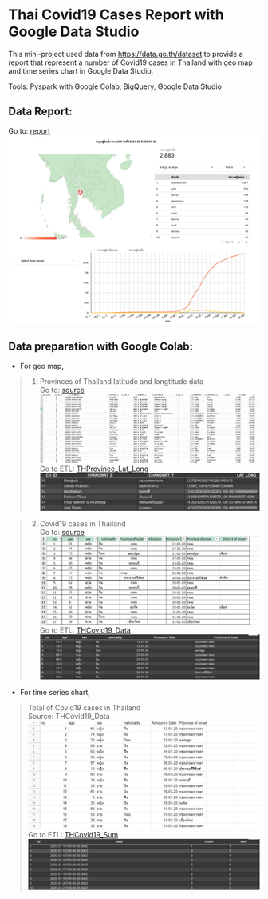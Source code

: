 # Thai Covid19 Cases Report with Google Data Studio

This mini-project used data from https://data.go.th/dataset to provide a report that represent a number of Covid19 cases in Thailand with geo map and time series chart in Google Data Studio.

Tools: Pyspark with Google Colab, BigQuery, Google Data Studio

## Data Report:  
Go to: [report](https://datastudio.google.com/reporting/21a59607-9cae-4a3e-8ce6-b3793dd2c7cc)
![](https://github.com/ThanaVi/THCovid19_Report/blob/master/images/THCovid19_Report-1.jpg)

## Data preparation with Google Colab:  
- For geo map,  
 >1. Provinces of Thailand latitude and longtitude data  
 Go to: [source](https://data.go.th/dataset/item_c6d42e1b-3219-47e1-b6b7-dfe914f27910)  
 ![](https://github.com/ThanaVi/THCovid19_Report/blob/master/images/tambon.JPG)  
 Go to ETL: [THProvince_Lat_Long](https://colab.research.google.com/drive/1axYcf9lB90o2gogJ_jQgy7SE-0qyxS8h?usp=sharing)  
 ![Result](https://github.com/ThanaVi/THCovid19_Report/blob/master/images/province_lat_long.JPG)  
 
 >2. Covid19 cases in Thailand  
 Go to: [source](https://data.go.th/dataset/covid-19-daily)  
 ![](https://github.com/ThanaVi/THCovid19_Report/blob/master/images/data.JPG)  
 Go to ETL: [THCovid19_Data](https://colab.research.google.com/drive/145h5YYKzitwuB6uR-LcNFkiIZUGHiK_N?usp=sharing)  
 ![Result](https://github.com/ThanaVi/THCovid19_Report/blob/master/images/edited_covid19.JPG)  
 
- For time series chart,  
 >Total of Covid19 cases in Thailand  
  Source: THCovid19_Data
  ![](https://github.com/ThanaVi/THCovid19_Report/blob/master/images/data2.JPG)  
  Go to ETL: [THCovid19_Sum](https://colab.research.google.com/drive/1ypdBASkCsHhRr95qLCxP8Y_YdEyG-4JM?usp=sharing)    
  ![Result](https://github.com/ThanaVi/THCovid19_Report/blob/master/images/covid19_sum.JPG)








